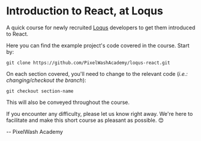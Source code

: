 # Introduction to React, at Loqus

A quick course for newly recruited [Loqus](http://www.loqusgroup.com/) developers to get them introduced to React.

Here you can find the example project's code covered in the course. Start by:

`git clone https://github.com/PixelWashAcademy/loqus-react.git`

On each section covered, you'll need to change to the relevant code (*i.e.: changing/checkout the branch*):

`git checkout section-name`

This will also be conveyed throughout the course.

If you encounter any difficulty, please let us know right away. We're here to facilitate and make this short course as pleasant as possible. 😊

-- PixelWash Academy
